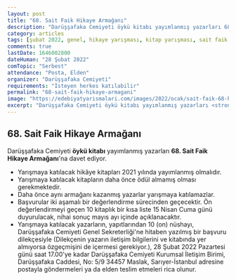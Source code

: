 ```yaml
---
layout: post
title: "68. Sait Faik Hikaye Armağanı"
description: "Darüşşafaka Cemiyeti öykü kitabı yayımlanmış yazarları 68. Sait Faik Hikaye Armağanı'na davet ediyor."
category: articles
tags: [şubat 2022, genel, hikaye yarışması, kitap yarışması, sait faik abasıyanık]
comments: true
lastDate: 1646002800
dateHuman: "28 Şubat 2022"
comTopic: "Serbest"
attendance: "Posta, Elden"
organizer: "Darüşşafaka Cemiyeti"
requirements: "İsteyen herkes katılabilir"
permalink: "68-sait-faik-hikaye-armagani"
image: "https://edebiyatyarismalari.com/images/2022/ocak/sait-faik-68-hikaye-armagani.jpg"
excerpt: "Darüşşafaka Cemiyeti öykü kitabı yayımlanmış yazarları <strong>68. Sait Faik Hikaye Armağanı</strong>'na davet ediyor."
---
```


## 68. Sait Faik Hikaye Armağanı
Darüşşafaka Cemiyeti **öykü kitabı** yayımlanmış yazarları **68. Sait Faik Hikaye Armağanı**'na davet ediyor.  

- Yarışmaya katılacak hikâye kitapları 2021 yılında yayımlanmış olmalıdır.
- Yarışmaya katılacak kitapların daha önce ödül almamış olması gerekmektedir.
- Daha önce aynı armağanı kazanmış yazarlar yarışmaya katılamazlar.
- Başvurular iki aşamalı bir değerlendirme sürecinden geçecektir. Ön değerlendirmeyi geçen 10 kitaplık bir kısa liste 15 Nisan Cuma günü duyurulacak, nihai sonuç mayıs ayı içinde açıklanacaktır.
- Yarışmaya katılacak yazarların, yapıtlarından 10 (on) nüshayı, Darüşşafaka Cemiyeti Genel Sekreterliği'ne hitaben yazılmış bir başvuru dilekçesiyle (Dilekçenin yazarın iletişim bilgilerini ve kitabında yer almıyorsa özgeçmişini de içermesi gerekiyor.), 28 Şubat 2022 Pazartesi günü saat 17.00'ye kadar Darüşşafaka Cemiyeti Kurumsal İletişim Birimi, Darüşşafaka Caddesi, No: 5/9 34457 Maslak, Sarıyer-İstanbul adresine postayla göndermeleri ya da elden teslim etmeleri rica olunur.